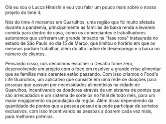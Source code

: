 Olá eu sou o Lucca Hiraishi e euu vou falar um pouco mais sobre o nosso projeto do time 4.

Nós do time 4 moramos em Guarulhos, uma região que foi muito afetada durante a pandemia, principalmente as familias de baixa renda a levarem comida para dentro de casa,
como os comerciantes e trabalhadores autonomos que sofreram um grande impacto na "fase roxa" instaurada no estado de São Paulo no dia 15 de Março, que limitou o horário
em que os mesmos podiam trabalhar, além do alto indice de desemprego e a baixa no número de clientes.

Pensando nisso, nós decidimos escolher o Desafio fome zero, desenvolvendo um projeto com o foco em resolver a grande crise alimentar que as familias mais carentes estão passando.
Com isso criamos o Food's Life Guarulhos, um aplicativo que consiste em uma rede de doações para pessoas que passam por necessidades alimentícias na cidade de Guarulhos,
incentivando os doadores através de um sistema de pontos que são arrecadados e um sistema de sorteios no final de todo mês, para um maior engajamento da população da região. 
Além disso dependendo da quantidade de pontos que a pessoa possui ela pode participar de sorteios exclusivos, com isso incentivando as pessoas a doarem cada vez mais, para 
melhores prémios.

